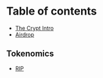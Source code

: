 # Table of contents

* [The Crypt Intro](README.md)
* [Airdrop](airdrop.md)

## Tokenomics

* [RIP](tokenomics/rip.md)

